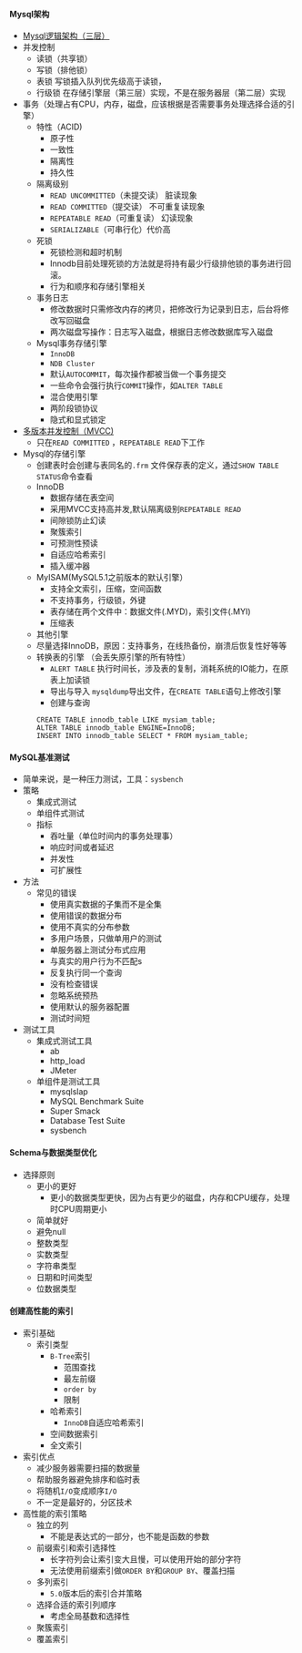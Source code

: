 #### Mysql架构
- [Mysql逻辑架构（三层）](http://www.cnblogs.com/baochuan/archive/2012/03/15/2397536.html)
- 并发控制
  - 读锁（共享锁）
  - 写锁（排他锁）
  - 表锁 写锁插入队列优先级高于读锁，
  - 行级锁 在存储引擎层（第三层）实现，不是在服务器层（第二层）实现
- 事务（处理占有CPU，内存，磁盘，应该根据是否需要事务处理选择合适的引擎）
  - 特性（ACID)
    - 原子性
    - 一致性
    - 隔离性
    - 持久性
  - 隔离级别
    - `READ UNCOMMITTED`（未提交读） 脏读现象
    - `READ COMMITTED`（提交读） 不可重复读现象
    - `REPEATABLE READ`（可重复读） 幻读现象
    - `SERIALIZABLE`（可串行化）代价高
  - 死锁
    - 死锁检测和超时机制
    - Innodb目前处理死锁的方法就是将持有最少行级排他锁的事务进行回滚。
    - 行为和顺序和存储引擎相关
  - 事务日志
    - 修改数据时只需修改内存的拷贝，把修改行为记录到日志，后台将修改写回磁盘
    - 两次磁盘写操作：日志写入磁盘，根据日志修改数据库写入磁盘
  - Mysql事务存储引擎
    - `InnoDB`
    - `NDB Cluster`
    - 默认`AUTOCOMMIT`，每次操作都被当做一个事务提交
    - 一些命令会强行执行`COMMIT`操作，如`ALTER TABLE`
    - 混合使用引擎
    - 两阶段锁协议
    - 隐式和显式锁定
- [多版本并发控制（MVCC)](https://www.cnblogs.com/chenpingzhao/p/5065316.html)
  - 只在`READ COMMITTED` ，`REPEATABLE READ`下工作
- Mysql的存储引擎
  - 创建表时会创建与表同名的`.frm` 文件保存表的定义，通过`SHOW TABLE STATUS`命令查看
  - InnoDB
    - 数据存储在表空间 
    - 采用MVCC支持高并发,默认隔离级别`REPEATABLE READ`
    - 间隙锁防止幻读
    - 聚簇索引
    - 可预测性预读
    - 自适应哈希索引
    - 插入缓冲器
  - MyISAM(MySQL5.1之前版本的默认引擎）
    - 支持全文索引，压缩，空间函数
    - 不支持事务，行级锁，外键
    - 表存储在两个文件中：数据文件(.MYD)，索引文件(.MYI)
    - 压缩表
  - 其他引擎
  - 尽量选择InnoDB，原因：支持事务，在线热备份，崩溃后恢复性好等等
  - 转换表的引擎 （会丢失原引擎的所有特性）
    - `ALERT TABLE` 执行时间长，涉及表的复制，消耗系统的IO能力，在原表上加读锁
    - 导出与导入 `mysqldump`导出文件，在`CREATE TABLE`语句上修改引擎
    - 创建与查询
    ```
    CREATE TABLE innodb_table LIKE mysiam_table;
    ALTER TABLE innodb_table ENGINE=InnoDB;
    INSERT INTO innodb_table SELECT * FROM mysiam_table;
    ```

#### MySQL基准测试
- 简单来说，是一种压力测试，工具：`sysbench`
- 策略
  - 集成式测试
  - 单组件式测试
  - 指标
    - 吞吐量（单位时间内的事务处理事）
    - 响应时间或者延迟
    - 并发性
    - 可扩展性
- 方法
  - 常见的错误
    - 使用真实数据的子集而不是全集
    - 使用错误的数据分布
    - 使用不真实的分布参数
    - 多用户场景，只做单用户的测试
    - 单服务器上测试分布式应用
    - 与真实的用户行为不匹配s
    - 反复执行同一个查询
    - 没有检查错误
    - 忽略系统预热
    - 使用默认的服务器配置
    - 测试时间短
- 测试工具
  - 集成式测试工具
    - ab
    - http_load
    - JMeter
  - 单组件是测试工具
    - mysqlslap
    - MySQL Benchmark Suite
    - Super Smack
    - Database Test Suite
    - sysbench 
          
#### Schema与数据类型优化
- 选择原则
  - 更小的更好
    - 更小的数据类型更快，因为占有更少的磁盘，内存和CPU缓存，处理时CPU周期更小 
  - 简单就好
  - 避免null
  - 整数类型
  - 实数类型
  - 字符串类型
  - 日期和时间类型
  - 位数据类型

#### 创建高性能的索引
- 索引基础
  - 索引类型
    - `B-Tree`索引
      - 范围查找
      - 最左前缀
      - `order by`
      - 限制
    - 哈希索引
      - `InnoDB`自适应哈希索引
    - 空间数据索引
    - 全文索引
- 索引优点 
  - 减少服务器需要扫描的数据量
  - 帮助服务器避免排序和临时表
  - 将随机`I/O`变成顺序`I/O `
  - 不一定是最好的，分区技术
- 高性能的索引策略
  - 独立的列
    - 不能是表达式的一部分，也不能是函数的参数
  - 前缀索引和索引选择性
    - 长字符列会让索引变大且慢，可以使用开始的部分字符
    - 无法使用前缀索引做`ORDER BY`和`GROUP BY`、覆盖扫描
  - 多列索引  
    - `5.0`版本后的索引合并策略
  - 选择合适的索引列顺序
    - 考虑全局基数和选择性
  - 聚簇索引
  - 覆盖索引           

